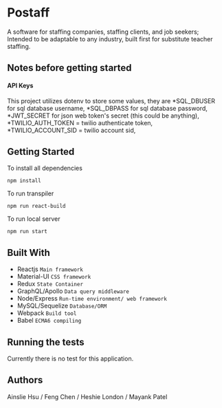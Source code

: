 # Postaff
A software for staffing companies, staffing clients, and job seekers; 
Intended to be adaptable to any industry, built first for substitute teacher staffing. 

## Notes before getting started

#### API Keys
This project utilizes dotenv to store some values,
they are 
*SQL_DBUSER for sql database username,
*SQL_DBPASS for sql database password,
*JWT_SECRET for json web token's secret (this could be anything),
*TWILIO_AUTH_TOKEN = twilio authenticate token,
*TWILIO_ACCOUNT_SID = twilio account sid,

## Getting Started
To install all dependencies
```
npm install
```

To run transpiler
```
npm run react-build
```

To run local server
```
npm run start
```

## Built With
* Reactjs `Main framework`
* Material-UI `CSS framework`
* Redux `State Container`
* GraphQL/Apollo `Data query middleware` 
* Node/Express `Run-time environment/ web framework` 
* MySQL/Sequelize `Database/ORM`
* Webpack `Build tool`
* Babel `ECMA6 compiling`

## Running the tests
Currently there is no test for this application.

## Authors
Ainslie Hsu / 
Feng Chen / 
Heshie London / 
Mayank Patel
